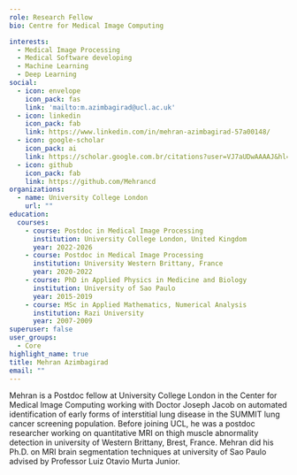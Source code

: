 ```yaml
---
role: Research Fellow
bio: Centre for Medical Image Computing

interests:
  - Medical Image Processing
  - Medical Software developing
  - Machine Learning
  - Deep Learning
social:
  - icon: envelope
    icon_pack: fas
    link: 'mailto:m.azimbagirad@ucl.ac.uk'
  - icon: linkedin
    icon_pack: fab
    link: https://www.linkedin.com/in/mehran-azimbagirad-57a00148/
  - icon: google-scholar
    icon_pack: ai
    link: https://scholar.google.com.br/citations?user=VJ7aUDwAAAAJ&hl=en
  - icon: github
    icon_pack: fab
    link: https://github.com/Mehrancd
organizations:
  - name: University College London
    url: ""
education:
  courses:
    - course: Postdoc in Medical Image Processing
      institution: University College London, United Kingdom
      year: 2022-2026
    - course: Postdoc in Medical Image Processing
      institution: University Western Brittany, France
      year: 2020-2022
    - course: PhD in Applied Physics in Medicine and Biology
      institution: University of Sao Paulo
      year: 2015-2019
    - course: MSc in Applied Mathematics, Numerical Analysis
      institution: Razi University
      year: 2007-2009
superuser: false
user_groups:
  - Core
highlight_name: true
title: Mehran Azimbagirad
email: ""
---
```


Mehran is a Postdoc fellow at University College London in the Center for Medical Image Computing working with Doctor Joseph Jacob on automated identification of early forms of interstitial lung disease in the SUMMIT lung cancer screening population.
Before joining UCL, he was a postdoc researcher working on quantitative MRI on thigh muscle abnormality detection in university of Western Brittany, Brest, France.
Mehran did his Ph.D. on MRI brain segmentation techniques at university of Sao Paulo advised by Professor Luiz Otavio Murta Junior.
